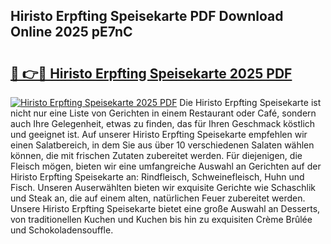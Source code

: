 ## Hiristo Erpfting Speisekarte PDF Download Online 2025 pE7nC

# <h2><a href="http://gcbchok.nevu.top/?p=Hiristo+Erpfting+Speisekarte">🔗 👉🔴 Hiristo Erpfting Speisekarte 2025 PDF</a></h2>

[![Hiristo Erpfting Speisekarte 2025 PDF](https://i.imgur.com/dBaPXMq.png)](http://gcbchok.nevu.top/?p=Hiristo+Erpfting+Speisekarte)
Die Hiristo Erpfting Speisekarte ist nicht nur eine Liste von Gerichten in einem Restaurant oder Café, sondern auch Ihre Gelegenheit, etwas zu finden, das für Ihren Geschmack köstlich und geeignet ist. Auf unserer Hiristo Erpfting Speisekarte empfehlen wir einen Salatbereich, in dem Sie aus über 10 verschiedenen Salaten wählen können, die mit frischen Zutaten zubereitet werden. Für diejenigen, die Fleisch mögen, bieten wir eine umfangreiche Auswahl an Gerichten auf der Hiristo Erpfting Speisekarte an: Rindfleisch, Schweinefleisch, Huhn und Fisch. Unseren Auserwählten bieten wir exquisite Gerichte wie Schaschlik und Steak an, die auf einem alten, natürlichen Feuer zubereitet werden. Unsere Hiristo Erpfting Speisekarte bietet eine große Auswahl an Desserts, von traditionellen Kuchen und Kuchen bis hin zu exquisiten Crème Brûlée und Schokoladensouffle.
